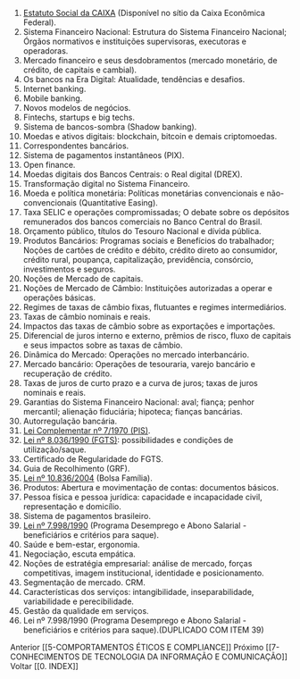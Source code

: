 1. [Estatuto Social da CAIXA](https://www.caixa.gov.br/Downloads/caixa-governanca/Estatuto_Social_da_Caixa_Economica_Federal.pdf) (Disponível no sítio da Caixa Econômica Federal).
2. Sistema Financeiro Nacional: Estrutura do Sistema Financeiro Nacional; Órgãos normativos e instituições supervisoras, executoras e operadoras.
3. Mercado financeiro e seus desdobramentos (mercado monetário, de crédito, de capitais e cambial).
4. Os bancos na Era Digital: Atualidade, tendências e desafios.
5. Internet banking.
6. Mobile banking.
7. Novos modelos de negócios.
8. Fintechs, startups e big techs.
9. Sistema de bancos-sombra (Shadow banking).
10. Moedas e ativos digitais: blockchain, bitcoin e demais criptomoedas.
11. Correspondentes bancários.
12. Sistema de pagamentos instantâneos (PIX).
13. Open finance.
14. Moedas digitais dos Bancos Centrais: o Real digital (DREX).
15. Transformação digital no Sistema Financeiro.
16. Moeda e política monetária: Políticas monetárias convencionais e não-convencionais (Quantitative Easing).
17. Taxa SELIC e operações compromissadas; O debate sobre os depósitos remunerados dos bancos comerciais no Banco Central do Brasil.
18. Orçamento público, títulos do Tesouro Nacional e dívida pública.
19. Produtos Bancários: Programas sociais e Benefícios do trabalhador; Noções de cartões de crédito e débito, crédito direto ao consumidor, crédito rural, poupança, capitalização, previdência, consórcio, investimentos e seguros.
20. Noções de Mercado de capitais.
21. Noções de Mercado de Câmbio: Instituições autorizadas a operar e operações básicas.
22. Regimes de taxas de câmbio fixas, flutuantes e regimes intermediários.
23. Taxas de câmbio nominais e reais.
24. Impactos das taxas de câmbio sobre as exportações e importações.
25. Diferencial de juros interno e externo, prêmios de risco, fluxo de capitais e seus impactos sobre as taxas de câmbio.
26. Dinâmica do Mercado: Operações no mercado interbancário.
27. Mercado bancário: Operações de tesouraria, varejo bancário e recuperação de crédito.
28. Taxas de juros de curto prazo e a curva de juros; taxas de juros nominais e reais.
29. Garantias do Sistema Financeiro Nacional: aval; fiança; penhor mercantil; alienação fiduciária; hipoteca; fianças bancárias.
30. Autorregulação bancária.
31. [Lei Complementar nº 7/1970 (PIS)](https://www.planalto.gov.br/ccivil_03/leis/LCP/Lcp07.htm).
32. [Lei nº 8.036/1990 (FGTS)](https://www.planalto.gov.br/ccivil_03/leis/l8036consol.htm): possibilidades e condições de utilização/saque.
33. Certificado de Regularidade do FGTS.
34. Guia de Recolhimento (GRF).
35. [Lei nº 10.836/2004](https://www.planalto.gov.br/ccivil_03/_ato2004-2006/2004/lei/l10.836.htm) (Bolsa Família).
36. Produtos: Abertura e movimentação de contas: documentos básicos.
37. Pessoa física e pessoa jurídica: capacidade e incapacidade civil, representação e domicílio.
38. Sistema de pagamentos brasileiro.
39. [Lei nº 7.998/1990](https://www.planalto.gov.br/ccivil_03/leis/l7998.htm) (Programa Desemprego e Abono Salarial - beneficiários e critérios para saque).
40. Saúde e bem-estar, ergonomia.
41. Negociação, escuta empática.
42. Noções de estratégia empresarial: análise de mercado, forças competitivas, imagem institucional, identidade e posicionamento.
43. Segmentação de mercado. CRM.
44. Características dos serviços: intangibilidade, inseparabilidade, variabilidade e perecibilidade. 
45. Gestão da qualidade em serviços.
46. Lei nº 7.998/1990 (Programa Desemprego e Abono Salarial - beneficiários e critérios para saque).(DUPLICADO COM ITEM 39)

Anterior [[5-COMPORTAMENTOS ÉTICOS E COMPLIANCE]]
Próximo [[7-CONHECIMENTOS DE TECNOLOGIA DA INFORMAÇÃO E COMUNICAÇÃO]]
Voltar [[0. INDEX]]
